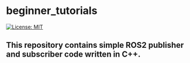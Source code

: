 # beginner_tutorials

  
[![License: MIT](https://img.shields.io/badge/License-MIT-blue.svg)](https://opensource.org/licenses/MIT)

  
## This repository contains simple ROS2 publisher and subscriber code written in C++.

